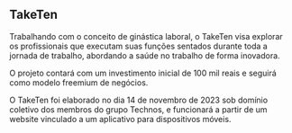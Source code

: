 ## TakeTen

Trabalhando com o conceito de ginástica laboral, o TakeTen visa explorar os profissionais que executam suas funções sentados durante toda a jornada de trabalho, abordando a saúde no trabalho de forma inovadora.

O projeto contará com um investimento inicial de 100 mil reais e seguirá como modelo freemium de negócios. 

O TakeTen foi elaborado no dia 14 de novembro de 2023 sob domínio coletivo dos membros do grupo Technos, e funcionará a partir de um website vinculado a um aplicativo para dispositivos móveis.
